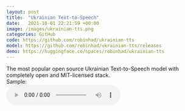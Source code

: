 ```yaml
---
layout: post
title:  "Ukrainian Text-to-Speech"
date:   2021-10-01 22:21:59 +00:00
image: /images/ukrainian-tts.png
categories: GitHub
code: https://github.com/robinhad/ukrainian-tts
model: https://github.com/robinhad/ukrainian-tts/releases
demo: https://huggingface.co/spaces/robinhad/ukrainian-tts
---
```

The most popular open source Ukrainian Text-to-Speech model with completely open and MIT-licensed stack.
<br>Sample:
<br><audio controls><source src="audio/tetiana.wav" type="audio/wav"></audio>